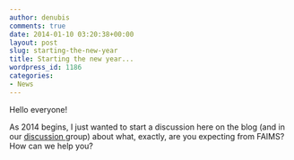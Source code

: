 ```yaml
---
author: denubis
comments: true
date: 2014-01-10 03:20:38+00:00
layout: post
slug: starting-the-new-year
title: Starting the new year...
wordpress_id: 1186
categories:
- News
---
```


Hello everyone!

As 2014 begins, I just wanted to start a discussion here on the blog (and in our [discussion ](https://groups.google.com/a/fedarch.org/forum/#!forum/discussion)group) about what, exactly, are you expecting from FAIMS? How can we help you?
